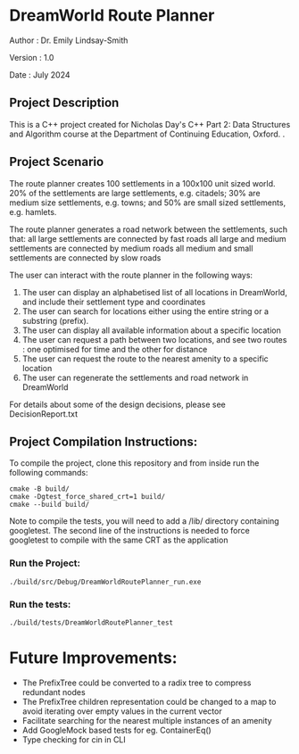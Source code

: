 # DreamWorld Route Planner

Author	: Dr. Emily Lindsay-Smith	

Version	: 1.0 				

Date 	: July 2024			

## Project Description
This is a C++ project created for Nicholas Day's C++ Part 2: Data Structures and Algorithm course at the Department of Continuing Education, Oxford. . 

## Project Scenario
The route planner creates 100 settlements in a 100x100 unit sized world. 20% of the settlements are large settlements, e.g. citadels; 30% are medium size settlements, e.g. towns; and 50% are small sized settlements, e.g. hamlets.

The route planner generates a road network between the settlements, such that:
	all large settlements are connected by fast roads
	all large and medium settlements are connected by medium roads
	all medium and small settlements are connected by slow roads

The user can interact with the route planner in the following ways:

1) The user can display an alphabetised list of all locations in DreamWorld, and include their settlement type and coordinates
2) The user can search for locations either using the entire string or a substring (prefix).
3) The user can display all available information about a specific location
4) The user can request a path between two locations, and see two routes : one optimised for time and the other for distance
5) The user can request the route to the nearest amenity to a specific location
6) The user can regenerate the settlements and road network in DreamWorld

For details about some of the design decisions, please see DecisionReport.txt

## Project Compilation Instructions:
To compile the project, clone this repository and from inside run the following commands:

```
cmake -B build/
cmake -Dgtest_force_shared_crt=1 build/
cmake --build build/
```

Note to compile the tests, you will need to add a /lib/ directory containing googletest. 
The second line of the instructions is needed to force googletest to compile with the same CRT as the application

### Run the Project:
```
./build/src/Debug/DreamWorldRoutePlanner_run.exe
```
### Run the tests:
```
./build/tests/DreamWorldRoutePlanner_test
```
# Future Improvements:
- The PrefixTree could be converted to a radix tree to compress redundant nodes
- The PrefixTree children representation could be changed to a map to avoid iterating over empty values in the current vector
- Facilitate searching for the nearest multiple instances of an amenity
- Add GoogleMock based tests for eg. ContainerEq()
- Type checking for cin in CLI 
